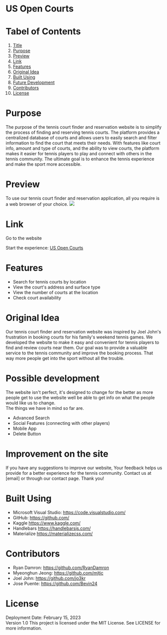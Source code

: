# US Open Courts



# Tabel of Contents
1. [Title](#us-open-courts)
2. [Purpose](#purpose)
3. [Preview](#preview)
4. [Link](#link)
5. [Features](#features)
6. [Original Idea](#original-idea)
7. [Built Using](#built-using)
8. [Future Development](#possible-development)
9. [Contributors](#contributors)
10. [License](#license)


# Purpose

The purpose of the tennis court finder and reservation website is to simplify the process of finding and reserving tennis courts. The platform provides a centralized database of courts and allows users to easily search and filter information to find the court that meets their needs. With features like court info, amount and type of courts, and the ability to view courts, the platform makes it easier for tennis players to play and connect with others in the tennis community. The ultimate goal is to enhance the tennis experience and make the sport more accessible.


# Preview

To use our tennis court finder and reservation application, all you require is a web browser of your choice.
<img src="public\assets\img\preview image.png">

# Link

Go to the website

Start the experience:
<a href="https://us-open-courts.herokuapp.com/">US Open Courts</a>

# Features

- Search for tennis courts by location
- View the court's address and surface type
- View the number of courts at the location
- Check court availability

# Original Idea 

Our tennis court finder and reservation website was inspired by Joel John's frustration in booking courts for his family's weekend tennis games. We developed the website to make it easy and convenient for tennis players to find and review courts near them. Our goal was to provide a valuable service to the tennis community and improve the booking process. That way more people get into the sport without all the trouble.

# Possible development

The website isn't perfect, it's designed to change for the better as more people get to use the website well be able to get info on what the people would like us to change. \
The things we have in mind so far are.

- Advanced Search
- Social Features (connecting with other players)
- Mobile App
- Delete Button

# Improvement on the site

If you have any suggestions to improve our website, Your feedback helps us provide for a better experience for the tennis community. Contact us at [email] or through our contact page. Thank you!

# Built Using

- Microsoft Visual Studio: <https://code.visualstudio.com/> 
- GitHub: <https://github.com/> 
- Kaggle <https://www.kaggle.com/>
- Handlebars <https://handlebarsjs.com/>
- Materialize <https://materializecss.com/>

# Contributors

- Ryan Damron: <https://github.com/RyanDamron> 
- Myeonghun Jeong: <https://github.com/mjtic> 
- Joel John: <https://github.com/jo3kr> 
- Jose Puente: <https://github.com/Bevin24> 

# License
Deployment Date: February 15, 2023 \
Version 1.0
This project is licensed under the MIT License. 
See LICENSE for more information.
